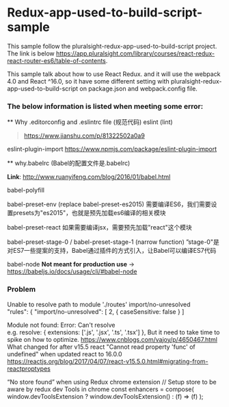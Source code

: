 # Redux-app-used-to-build-script-sample
This sample follow the pluralsight-redux-app-used-to-build-script project.
The link is below https://app.pluralsight.com/library/courses/react-redux-react-router-es6/table-of-contents.

This sample talk about how to use React Redux. and it will use the webpack 4.0 and React ^16.0,
so it have some different setting with pluralsight-redux-app-used-to-build-script on package.json and webpack.config file.

### The below information is listed when meeting some error:

** Why .editorconfig and .eslintrc file (规范代码)
eslint (lint)
  > https://www.jianshu.com/p/81322502a0a9

eslint-plugin-import
https://www.npmjs.com/package/eslint-plugin-import

** why.babelrc (Babel的配置文件是.babelrc)

   **Link**: http://www.ruanyifeng.com/blog/2016/01/babel.html

babel-polyfill

babel-preset-env (replace babel-preset-es2015) 
需要编译ES6，我们需要设置presets为"es2015"，也就是预先加载es6编译的相关模块
  
babel-preset-react
如果需要编译jsx，需要预先加载"react"这个模块
  
babel-preset-stage-0  / babel-preset-stage-1 (narrow function)
”stage-0"是对ES7一些提案的支持，Babel通过插件的方式引入，让Babel可以编译ES7代码

babel-node
  **Not meant for production use** -> https://babeljs.io/docs/usage/cli/#babel-node
      
### Problem
Unable to resolve path to module './routes'  import/no-unresolved  
"rules": { "import/no-unresolved": [ 2, { caseSensitive: false } ]  

Module not found: Error: Can't resolve  
e.g. resolve: { extensions: ['.js', '.jsx', '.ts', '.tsx'] },
But it need to take time to spike on how to optimize.
https://www.cnblogs.com/vajoy/p/4650467.html
What changed for after v15.5 react
"Cannot read property 'func' of undefined" when updated react to 16.0.0
https://reactjs.org/blog/2017/04/07/react-v15.5.0.html#migrating-from-reactproptypes

“No store found” when using Redux chrome extension
// Setup store to be aware by redux dev Tools in chrome
  const enhancers = compose(
    window.devToolsExtension ? window.devToolsExtension() : (f) => (f)
  );  






